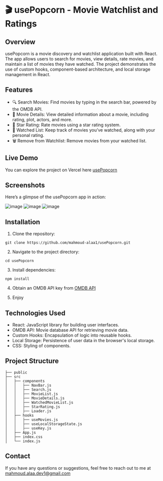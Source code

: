 # 🎬 usePopcorn - Movie Watchlist and Ratings

## Overview

usePopcorn is a movie discovery and watchlist application built with React. The app allows users to search for movies, view details, rate movies, and maintain a list of movies they have watched. The project demonstrates the use of custom hooks, component-based architecture, and local storage management in React.

## Features
- 🔍 Search Movies: Find movies by typing in the search bar, powered by the OMDB API.
- 🎥 Movie Details: View detailed information about a movie, including rating, plot, actors, and more.
- 🌟 Star Rating: Rate movies using a star rating system.
- 📝 Watched List: Keep track of movies you’ve watched, along with your personal rating.
- 🗑️ Remove from Watchlist: Remove movies from your watched list.

## Live Demo
You can explore the project on Vercel here [usePopcorn](https://usepopcorn-puce.vercel.app/)

## Screenshots
Here’s a glimpse of the usePopcorn app in action:

![image](https://github.com/user-attachments/assets/e27e792b-ed72-43c0-8183-ee58f59b85ec)
![image](https://github.com/user-attachments/assets/c9def625-ab27-4d5b-9d3b-882504ba08f4)
![image](https://github.com/user-attachments/assets/b3da6fad-7681-4964-94b4-34aad1be9e30)


## Installation
1. Clone the repository:
```
git clone https://github.com/mahmoud-alaa1/usePopcorn.git
```

2. Navigate to the project directory:
```
cd usePopcorn
```
3. Install dependencies:
```
npm install
```
4. Obtain an OMDB API key from [OMDB API](https://www.omdbapi.com/apikey.aspx)

5. Enjoy


## Technologies Used
- React: JavaScript library for building user interfaces.
- OMDB API: Movie database API for retrieving movie data.
- Custom Hooks: Encapsulation of logic into reusable hooks.
- Local Storage: Persistence of user data in the browser's local storage.
- CSS: Styling of components.

## Project Structure
```
├── public
├── src
│   ├── components
│   │   ├── NavBar.js
│   │   ├── Search.js
│   │   ├── MovieList.js
│   │   ├── MovieDetails.js
│   │   ├── WatchedMovieList.js
│   │   ├── StarRating.js
│   │   ├── Loader.js
│   ├── hooks
│   │   ├── useMovies.js
│   │   ├── useLocalStorageState.js
│   │   ├── useKey.js
│   ├── App.js
│   ├── index.css
│   └── index.js
```
## Contact
If you have any questions or suggestions, feel free to reach out to me at mahmoud.alaa.dev1@gmail.com


